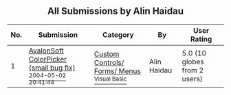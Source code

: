 ﻿<div align="center">

## All Submissions by Alin Haidau

</div>

No.  | Submission | Category | By   | User Rating
---- | ---------- | -------- | ---- | -----------
1 | [AvalonSoft ColorPicker \(small bug fix\)<br /><sup>2004-05-02 20:41:44</sup>](https://github.com/Planet-Source-Code/alin-haidau-avalonsoft-colorpicker-small-bug-fix__1-54028) | [Custom Controls/ Forms/  Menus<br /><sup>Visual Basic</sup>](../ByCategory/custom-controls-forms-menus__1-4.md) | Alin Haidau | 5.0 (10 globes from 2 users)
